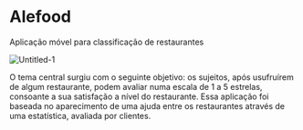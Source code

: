 # Alefood
Aplicação móvel para classificação de restaurantes 


![Untitled-1](https://user-images.githubusercontent.com/101331491/225603717-911a3dcf-f87d-490a-9eda-ca771635f4e0.png)

O tema central surgiu com o seguinte objetivo: os sujeitos, após usufruírem de algum restaurante, podem avaliar numa escala de 1 a 5 estrelas, consoante a sua satisfação a nível do restaurante. Essa aplicação  foi baseada no aparecimento de uma ajuda entre os restaurantes através de uma estatística, avaliada por clientes.
